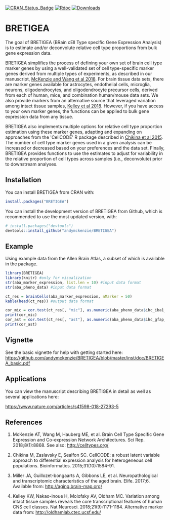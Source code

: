 [![CRAN\_Status\_Badge](https://www.r-pkg.org/badges/version/BRETIGEA)](https://cran.r-project.org/package=BRETIGEA)
[![Rdoc](https://www.rdocumentation.org/badges/version/BRETIGEA)](https://www.rdocumentation.org/packages/BRETIGEA)
[![Downloads](https://cranlogs.r-pkg.org:443/badges/grand-total/BRETIGEA)](http://cranlogs.r-pkg.org/badges/grand-total/BRETIGEA)

# BRETIGEA

The goal of BRETIGEA (BRain cEll Type specIfic Gene Expression Analysis) is to estimate and/or deconvolute relative cell type proportions from bulk gene expression data.

BRETIGEA simplifies the process of defining your own set of brain cell type marker genes by using a well-validated set of cell type-specific marker genes derived from multiple types of experiments, as described in our manuscript, [McKenzie and Wang et al 2018](https://pubmed.ncbi.nlm.nih.gov/29892006/). For brain tissue data sets, there are marker genes available for astrocytes, endothelial cells, microglia, neurons, oligodendrocytes, and oligodendrocyte precursor cells, derived from each of human, mice, and combination human/mouse data sets. We also provide markers from an alternative source that leveraged variation among intact tissue samples, [Kelley et al 2018](https://pubmed.ncbi.nlm.nih.gov/30154505/). However, if you have access to your own marker genes, the functions can be applied to bulk gene expression data from any tissue.

BRETIGEA also implements multiple options for relative cell type proportion estimation using these marker genes, adapting and expanding on approaches from the 'CellCODE' R package described in [Chikina et al 2015](https://pubmed.ncbi.nlm.nih.gov/25583121/). The number of cell type marker genes used in a given analysis can be increased or decreased based on your preferences and the data set. Finally, BRETIGEA provides functions to use the estimates to adjust for variability in the relative proportion of cell types across samples (i.e., deconvolute) prior to downstream analyses.

## Installation

You can install BRETIGEA from CRAN with:

```R
install.packages("BRETIGEA")
```

You can install the development version of BRETIGEA from Github, which is recommended to use the most updated version, with:

```R
# install.packages("devtools")
devtools::install_github("andymckenzie/BRETIGEA")
```

## Example

Using example data from the Allen Brain Atlas, a subset of which is available in the package.

```R
library(BRETIGEA)
library(knitr) #only for visualization
str(aba_marker_expression, list.len = 10) #input data format
str(aba_pheno_data) #input data format

ct_res = brainCells(aba_marker_expression, nMarker = 50)
kable(head(ct_res)) #output data format

cor_mic = cor.test(ct_res[, "mic"], as.numeric(aba_pheno_data$ihc_iba1_ffpe), method = "spearman")
print(cor_mic)
cor_ast = cor.test(ct_res[, "ast"], as.numeric(aba_pheno_data$ihc_gfap_ffpe), method = "spearman")
print(cor_ast)
```

## Vignette

See the basic vignette for help with getting started here: https://github.com/andymckenzie/BRETIGEA/blob/master/inst/doc/BRETIGEA_basic.pdf

## Applications

You can view the manuscript describing BRETIGEA in detail as well as several applications here:

https://www.nature.com/articles/s41598-018-27293-5

## References

1. McKenzie AT, Wang M, Hauberg ME, et al. Brain Cell Type Specific Gene Expression and Co-expression Network Architectures. Sci Rep. 2018;8(1):8868. See also: http://celltypes.org/

2. Chikina M, Zaslavsky E, Sealfon SC. CellCODE: a robust latent variable approach to differential expression analysis for heterogeneous cell populations. Bioinformatics. 2015;31(10):1584-91.

3. Miller JA, Guillozet-bongaarts A, Gibbons LE, et al. Neuropathological and transcriptomic characteristics of the aged brain. Elife. 2017;6. Available from: http://aging.brain-map.org/

4. Kelley KW, Nakao-inoue H, Molofsky AV, Oldham MC. Variation among intact tissue samples reveals the core transcriptional features of human CNS cell classes. Nat Neurosci. 2018;21(9):1171-1184. Alternative marker data from: http://oldhamlab.ctec.ucsf.edu/
